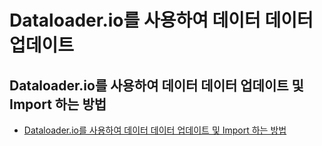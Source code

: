 # Dataloader.io를 사용하여 데이터 데이터 업데이트

## Dataloader.io를 사용하여 데이터 데이터 업데이트 및 Import 하는 방법

 - [Dataloader.io를 사용하여 데이터 데이터 업데이트 및 Import 하는 방법](https://trailhead.salesforce.com/ko/content/learn/projects/import-and-export-with-data-management-tools/use-data-loader-to-import-data?trailmix_creator_id=strailhead&trailmix_slug=prepare-for-your-salesforce-administrator-credential)
